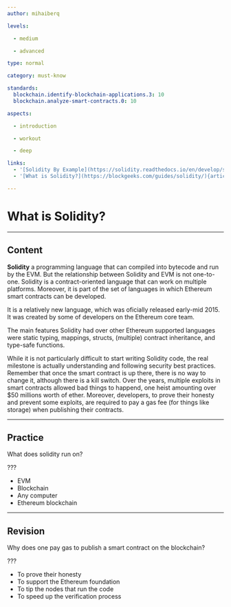 ```yaml
---
author: mihaiberq

levels:

  - medium

  - advanced

type: normal

category: must-know

standards:
  blockchain.identify-blockchain-applications.3: 10
  blockchain.analyze-smart-contracts.0: 10

aspects:

  - introduction

  - workout

  - deep

links: 
  - '[Solidity By Example](https://solidity.readthedocs.io/en/develop/solidity-by-example.html){website}'
  - '[What is Solidity?](https://blockgeeks.com/guides/solidity/){article}'

---
```

# What is Solidity?

---
## Content

**Solidity** a programming language that can compiled into bytecode and run by the EVM. But the relationship between Solidity and EVM is not one-to-one. Solidity is a contract-oriented language that can work on multiple platforms. Moreover, it is part of the set of languages in which Ethereum smart contracts can be developed.

It is a relatively new language, which was oficially released early-mid 2015. It was created by some of developers on the Ethereum core team.

The main features Solidity had over other Ethereum supported languages were static typing, mappings, structs, (multiple) contract inheritance, and type-safe functions. 

While it is not particularly difficult to start writing Solidity code, the real milestone is actually understanding and following security best practices. Remember that once the smart contract is up there, there is no way to change it, although there is a kill switch. Over the years, multiple exploits in smart contracts allowed bad things to happend, one heist amounting over $50 millions worth of ether. Moreover, developers, to prove their honesty and prevent some exploits, are required to pay a gas fee (for things like storage) when publishing their contracts.

---
## Practice

What does solidity run on?

???

* EVM
* Blockchain
* Any computer
* Ethereum blockchain

---
## Revision

Why does one pay gas to publish a smart contract on the blockchain?

???

* To prove their honesty 
* To support the Ethereum foundation
* To tip the nodes that run the code
* To speed up the verification process

